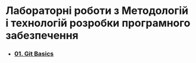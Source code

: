 # Лабораторні роботи з Методологій і технологій розробки програмного забезпечення

+ ### [01. Git Basics](https://github.com/samurai-of-honor/SDMnT-1)
